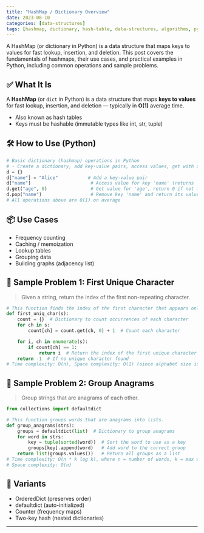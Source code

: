 ```yaml
---
title: "HashMap / Dictionary Overview"
date: 2023-08-10
categories: [data-structures]
tags: [hashmap, dictionary, hash-table, data-structures, algorithms, python, coding-interview, leetcode, tutorial, guide, programming, key-value, problem-solving, big-o, time-complexity]
---
```


A HashMap (or dictionary in Python) is a data structure that maps keys to values for fast lookup, insertion, and deletion. This post covers the fundamentals of hashmaps, their use cases, and practical examples in Python, including common operations and sample problems.

## ✅ What It Is

A **HashMap** (or `dict` in Python) is a data structure that maps **keys to values** for fast lookup, insertion, and deletion — typically in **O(1)** average time.

- Also known as hash tables
- Keys must be hashable (immutable types like int, str, tuple)

## 🛠️ How to Use (Python)

```python
# Basic dictionary (hashmap) operations in Python
# - Create a dictionary, add key-value pairs, access values, get with default, remove by key
d = {}
d["name"] = "Alice"           # Add a key-value pair
d["name"]                      # Access value for key 'name' (returns 'Alice')
d.get("age", 0)                # Get value for 'age', return 0 if not found
d.pop("name")                  # Remove key 'name' and return its value
# All operations above are O(1) on average
```

## 📦 Use Cases

- Frequency counting
- Caching / memoization
- Lookup tables
- Grouping data
- Building graphs (adjacency list)

## 📘 Sample Problem 1: First Unique Character

> Given a string, return the index of the first non-repeating character.

```python
# This function finds the index of the first character that appears only once in the string.
def first_uniq_char(s):
    count = {}  # Dictionary to count occurrences of each character
    for ch in s:
        count[ch] = count.get(ch, 0) + 1  # Count each character

    for i, ch in enumerate(s):
        if count[ch] == 1:
            return i  # Return the index of the first unique character
    return -1  # If no unique character found
# Time complexity: O(n), Space complexity: O(1) (since alphabet size is limited)
```

## 📘 Sample Problem 2: Group Anagrams

> Group strings that are anagrams of each other.

```python
from collections import defaultdict

# This function groups words that are anagrams into lists.
def group_anagrams(strs):
    groups = defaultdict(list)  # Dictionary to group anagrams
    for word in strs:
        key = tuple(sorted(word))  # Sort the word to use as a key
        groups[key].append(word)   # Add word to the correct group
    return list(groups.values())   # Return all groups as a list
# Time complexity: O(n * k log k), where n = number of words, k = max word length
# Space complexity: O(n)
```

## 🔁 Variants

- OrderedDict (preserves order)
- defaultdict (auto-initialized)
- Counter (frequency maps)
- Two-key hash (nested dictionaries)

---

